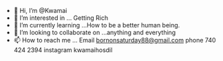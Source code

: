 - 👋 Hi, I’m @Kwamai
- 👀 I’m interested in ... Getting Rich 
- 🌱 I’m currently learning ...How to be a better human being.
- 💞️ I’m looking to collaborate on ...anything and everything
- 📫 How to reach me ... Email bornonsaturday88@gmail.com phone 740 424 2394 instagram kwamaihosdil 

<!---
Kwamai/Kwamai is a ✨ special ✨ repository because its `README.md` (this file) appears on your GitHub profile.
You can click the Preview link to take a look at your changes.
--->
